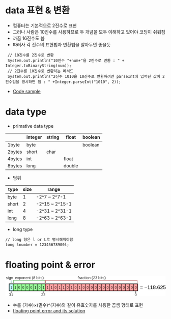 # data 표현 & 변환
   - 컴퓨터는 기본적으로 2진수로 표현
   - 그러나 사람은 10진수를 사용하므로 두 개념을 모두 이해하고 있어야 코딩이 쉬워짐
   - 까끔 16진수도 씀
   - 따러사 각 진수의 표현법과 변환법을 알아두면 좋을듯
   ``` 
    // 10진수를 2진수로 변환
    System.out.println("10진수 "+num+"을 2진수로 변환 : " + Integer.toBinaryString(num));
    // 2진수를 10진수로 변환하는 메서드
    System.out.println("2진수 1010을 10진수로 변환하려면 parseInt에 입력된 값이 2진수임을 명시하면 됨 : " +Integer.parseInt("1010", 2));
   ```
   - [Code sample](BinaryTest.java)

# data type
   - primative data type

|        | integer | string | float  | boolean |
|--------|---------|--------|--------|---------|
| 1byte  | byte    |        |        | boolean |
| 2bytes | short   | char   |        |         |
| 4bytes | int     |        | float  |         |
| 8bytes | long    |        | double |         |

  - 범위

| type  | size | range          |
|-------|------|----------------|
| byte  | 1    | -2^7 ~ 2^7-1   |
| short | 2    | -2^15 ~ 2^15-1 |
| int   | 4    | -2^31 ~ 2^31-1 |
| long  | 8    | -2^63 ~ 2^63-1 |

   - long type
```
// long 형은 l or L로 명시해줘야함
long lnumber = 12345678900l;
```

# floating point & error
![img_1.png](img_1.png)

   - 수를 (가수)×(밑수)^(지수)와 같이 유효숫자를 사용한 곱셈 형태로 표현
   - [floating point error and its solution](FloatingPointError.java)
